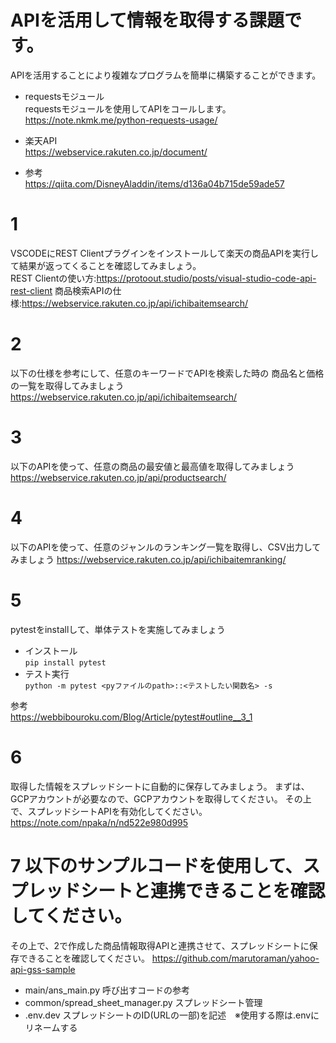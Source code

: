 # APIを活用して情報を取得する課題です。
APIを活用することにより複雑なプログラムを簡単に構築することができます。

- requestsモジュール  
requestsモジュールを使用してAPIをコールします。  
https://note.nkmk.me/python-requests-usage/

- 楽天API  
https://webservice.rakuten.co.jp/document/

- 参考  
https://qiita.com/DisneyAladdin/items/d136a04b715de59ade57

# 1
VSCODEにREST Clientプラグインをインストールして楽天の商品APIを実行して結果が返ってくることを確認してみましょう。  
REST Clientの使い方:https://protoout.studio/posts/visual-studio-code-api-rest-client
商品検索APIの仕様:https://webservice.rakuten.co.jp/api/ichibaitemsearch/

# 2
以下の仕様を参考にして、任意のキーワードでAPIを検索した時の
商品名と価格の一覧を取得してみましょう
https://webservice.rakuten.co.jp/api/ichibaitemsearch/

# 3 
以下のAPIを使って、任意の商品の最安値と最高値を取得してみましょう  
https://webservice.rakuten.co.jp/api/productsearch/

# 4
以下のAPIを使って、任意のジャンルのランキング一覧を取得し、CSV出力してみましょう
https://webservice.rakuten.co.jp/api/ichibaitemranking/

# 5
pytestをinstallして、単体テストを実施してみましょう<BR>
- インストール<BR>
`pip install pytest`<BR>
- テスト実行<BR>
`python -m pytest <pyファイルのpath>::<テストしたい関数名> -s`  <BR>

参考<BR>
https://webbibouroku.com/Blog/Article/pytest#outline__3_1

# 6
取得した情報をスプレッドシートに自動的に保存してみましょう。
まずは、GCPアカウントが必要なので、GCPアカウントを取得してください。
その上で、スプレッドシートAPIを有効化してください。
https://note.com/npaka/n/nd522e980d995
 
# 7 以下のサンプルコードを使用して、スプレッドシートと連携できることを確認してください。
その上で、2で作成した商品情報取得APIと連携させて、スプレッドシートに保存できることを確認してください。
https://github.com/marutoraman/yahoo-api-gss-sample
- main/ans_main.py 呼び出すコードの参考
- common/spread_sheet_manager.py スプレッドシート管理
- .env.dev スプレッドシートのID(URLの一部)を記述　※使用する際は.envにリネームする
 
